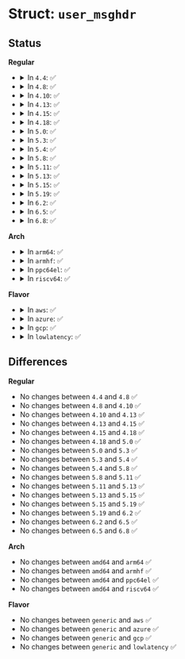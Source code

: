 # Struct: <code>user_msghdr</code>

## Status
<b>Regular</b>
<ul>
<li>
<details>
<summary>In <code>4.4</code>: ✅</summary>

```c
struct user_msghdr {
    void *msg_name;
    int msg_namelen;
    struct iovec *msg_iov;
    __kernel_size_t msg_iovlen;
    void *msg_control;
    __kernel_size_t msg_controllen;
    unsigned int msg_flags;
};
```
</details>
</li>
<li>
<details>
<summary>In <code>4.8</code>: ✅</summary>

```c
struct user_msghdr {
    void *msg_name;
    int msg_namelen;
    struct iovec *msg_iov;
    __kernel_size_t msg_iovlen;
    void *msg_control;
    __kernel_size_t msg_controllen;
    unsigned int msg_flags;
};
```
</details>
</li>
<li>
<details>
<summary>In <code>4.10</code>: ✅</summary>

```c
struct user_msghdr {
    void *msg_name;
    int msg_namelen;
    struct iovec *msg_iov;
    __kernel_size_t msg_iovlen;
    void *msg_control;
    __kernel_size_t msg_controllen;
    unsigned int msg_flags;
};
```
</details>
</li>
<li>
<details>
<summary>In <code>4.13</code>: ✅</summary>

```c
struct user_msghdr {
    void *msg_name;
    int msg_namelen;
    struct iovec *msg_iov;
    __kernel_size_t msg_iovlen;
    void *msg_control;
    __kernel_size_t msg_controllen;
    unsigned int msg_flags;
};
```
</details>
</li>
<li>
<details>
<summary>In <code>4.15</code>: ✅</summary>

```c
struct user_msghdr {
    void *msg_name;
    int msg_namelen;
    struct iovec *msg_iov;
    __kernel_size_t msg_iovlen;
    void *msg_control;
    __kernel_size_t msg_controllen;
    unsigned int msg_flags;
};
```
</details>
</li>
<li>
<details>
<summary>In <code>4.18</code>: ✅</summary>

```c
struct user_msghdr {
    void *msg_name;
    int msg_namelen;
    struct iovec *msg_iov;
    __kernel_size_t msg_iovlen;
    void *msg_control;
    __kernel_size_t msg_controllen;
    unsigned int msg_flags;
};
```
</details>
</li>
<li>
<details>
<summary>In <code>5.0</code>: ✅</summary>

```c
struct user_msghdr {
    void *msg_name;
    int msg_namelen;
    struct iovec *msg_iov;
    __kernel_size_t msg_iovlen;
    void *msg_control;
    __kernel_size_t msg_controllen;
    unsigned int msg_flags;
};
```
</details>
</li>
<li>
<details>
<summary>In <code>5.3</code>: ✅</summary>

```c
struct user_msghdr {
    void *msg_name;
    int msg_namelen;
    struct iovec *msg_iov;
    __kernel_size_t msg_iovlen;
    void *msg_control;
    __kernel_size_t msg_controllen;
    unsigned int msg_flags;
};
```
</details>
</li>
<li>
<details>
<summary>In <code>5.4</code>: ✅</summary>

```c
struct user_msghdr {
    void *msg_name;
    int msg_namelen;
    struct iovec *msg_iov;
    __kernel_size_t msg_iovlen;
    void *msg_control;
    __kernel_size_t msg_controllen;
    unsigned int msg_flags;
};
```
</details>
</li>
<li>
<details>
<summary>In <code>5.8</code>: ✅</summary>

```c
struct user_msghdr {
    void *msg_name;
    int msg_namelen;
    struct iovec *msg_iov;
    __kernel_size_t msg_iovlen;
    void *msg_control;
    __kernel_size_t msg_controllen;
    unsigned int msg_flags;
};
```
</details>
</li>
<li>
<details>
<summary>In <code>5.11</code>: ✅</summary>

```c
struct user_msghdr {
    void *msg_name;
    int msg_namelen;
    struct iovec *msg_iov;
    __kernel_size_t msg_iovlen;
    void *msg_control;
    __kernel_size_t msg_controllen;
    unsigned int msg_flags;
};
```
</details>
</li>
<li>
<details>
<summary>In <code>5.13</code>: ✅</summary>

```c
struct user_msghdr {
    void *msg_name;
    int msg_namelen;
    struct iovec *msg_iov;
    __kernel_size_t msg_iovlen;
    void *msg_control;
    __kernel_size_t msg_controllen;
    unsigned int msg_flags;
};
```
</details>
</li>
<li>
<details>
<summary>In <code>5.15</code>: ✅</summary>

```c
struct user_msghdr {
    void *msg_name;
    int msg_namelen;
    struct iovec *msg_iov;
    __kernel_size_t msg_iovlen;
    void *msg_control;
    __kernel_size_t msg_controllen;
    unsigned int msg_flags;
};
```
</details>
</li>
<li>
<details>
<summary>In <code>5.19</code>: ✅</summary>

```c
struct user_msghdr {
    void *msg_name;
    int msg_namelen;
    struct iovec *msg_iov;
    __kernel_size_t msg_iovlen;
    void *msg_control;
    __kernel_size_t msg_controllen;
    unsigned int msg_flags;
};
```
</details>
</li>
<li>
<details>
<summary>In <code>6.2</code>: ✅</summary>

```c
struct user_msghdr {
    void *msg_name;
    int msg_namelen;
    struct iovec *msg_iov;
    __kernel_size_t msg_iovlen;
    void *msg_control;
    __kernel_size_t msg_controllen;
    unsigned int msg_flags;
};
```
</details>
</li>
<li>
<details>
<summary>In <code>6.5</code>: ✅</summary>

```c
struct user_msghdr {
    void *msg_name;
    int msg_namelen;
    struct iovec *msg_iov;
    __kernel_size_t msg_iovlen;
    void *msg_control;
    __kernel_size_t msg_controllen;
    unsigned int msg_flags;
};
```
</details>
</li>
<li>
<details>
<summary>In <code>6.8</code>: ✅</summary>

```c
struct user_msghdr {
    void *msg_name;
    int msg_namelen;
    struct iovec *msg_iov;
    __kernel_size_t msg_iovlen;
    void *msg_control;
    __kernel_size_t msg_controllen;
    unsigned int msg_flags;
};
```
</details>
</li>
</ul>
<b>Arch</b>
<ul>
<li>
<details>
<summary>In <code>arm64</code>: ✅</summary>

```c
struct user_msghdr {
    void *msg_name;
    int msg_namelen;
    struct iovec *msg_iov;
    __kernel_size_t msg_iovlen;
    void *msg_control;
    __kernel_size_t msg_controllen;
    unsigned int msg_flags;
};
```
</details>
</li>
<li>
<details>
<summary>In <code>armhf</code>: ✅</summary>

```c
struct user_msghdr {
    void *msg_name;
    int msg_namelen;
    struct iovec *msg_iov;
    __kernel_size_t msg_iovlen;
    void *msg_control;
    __kernel_size_t msg_controllen;
    unsigned int msg_flags;
};
```
</details>
</li>
<li>
<details>
<summary>In <code>ppc64el</code>: ✅</summary>

```c
struct user_msghdr {
    void *msg_name;
    int msg_namelen;
    struct iovec *msg_iov;
    __kernel_size_t msg_iovlen;
    void *msg_control;
    __kernel_size_t msg_controllen;
    unsigned int msg_flags;
};
```
</details>
</li>
<li>
<details>
<summary>In <code>riscv64</code>: ✅</summary>

```c
struct user_msghdr {
    void *msg_name;
    int msg_namelen;
    struct iovec *msg_iov;
    __kernel_size_t msg_iovlen;
    void *msg_control;
    __kernel_size_t msg_controllen;
    unsigned int msg_flags;
};
```
</details>
</li>
</ul>
<b>Flavor</b>
<ul>
<li>
<details>
<summary>In <code>aws</code>: ✅</summary>

```c
struct user_msghdr {
    void *msg_name;
    int msg_namelen;
    struct iovec *msg_iov;
    __kernel_size_t msg_iovlen;
    void *msg_control;
    __kernel_size_t msg_controllen;
    unsigned int msg_flags;
};
```
</details>
</li>
<li>
<details>
<summary>In <code>azure</code>: ✅</summary>

```c
struct user_msghdr {
    void *msg_name;
    int msg_namelen;
    struct iovec *msg_iov;
    __kernel_size_t msg_iovlen;
    void *msg_control;
    __kernel_size_t msg_controllen;
    unsigned int msg_flags;
};
```
</details>
</li>
<li>
<details>
<summary>In <code>gcp</code>: ✅</summary>

```c
struct user_msghdr {
    void *msg_name;
    int msg_namelen;
    struct iovec *msg_iov;
    __kernel_size_t msg_iovlen;
    void *msg_control;
    __kernel_size_t msg_controllen;
    unsigned int msg_flags;
};
```
</details>
</li>
<li>
<details>
<summary>In <code>lowlatency</code>: ✅</summary>

```c
struct user_msghdr {
    void *msg_name;
    int msg_namelen;
    struct iovec *msg_iov;
    __kernel_size_t msg_iovlen;
    void *msg_control;
    __kernel_size_t msg_controllen;
    unsigned int msg_flags;
};
```
</details>
</li>
</ul>

## Differences
<b>Regular</b>
<ul>
<li>
No changes between <code>4.4</code> and <code>4.8</code> ✅
</li>
<li>
No changes between <code>4.8</code> and <code>4.10</code> ✅
</li>
<li>
No changes between <code>4.10</code> and <code>4.13</code> ✅
</li>
<li>
No changes between <code>4.13</code> and <code>4.15</code> ✅
</li>
<li>
No changes between <code>4.15</code> and <code>4.18</code> ✅
</li>
<li>
No changes between <code>4.18</code> and <code>5.0</code> ✅
</li>
<li>
No changes between <code>5.0</code> and <code>5.3</code> ✅
</li>
<li>
No changes between <code>5.3</code> and <code>5.4</code> ✅
</li>
<li>
No changes between <code>5.4</code> and <code>5.8</code> ✅
</li>
<li>
No changes between <code>5.8</code> and <code>5.11</code> ✅
</li>
<li>
No changes between <code>5.11</code> and <code>5.13</code> ✅
</li>
<li>
No changes between <code>5.13</code> and <code>5.15</code> ✅
</li>
<li>
No changes between <code>5.15</code> and <code>5.19</code> ✅
</li>
<li>
No changes between <code>5.19</code> and <code>6.2</code> ✅
</li>
<li>
No changes between <code>6.2</code> and <code>6.5</code> ✅
</li>
<li>
No changes between <code>6.5</code> and <code>6.8</code> ✅
</li>
</ul>
<b>Arch</b>
<ul>
<li>
No changes between <code>amd64</code> and <code>arm64</code> ✅
</li>
<li>
No changes between <code>amd64</code> and <code>armhf</code> ✅
</li>
<li>
No changes between <code>amd64</code> and <code>ppc64el</code> ✅
</li>
<li>
No changes between <code>amd64</code> and <code>riscv64</code> ✅
</li>
</ul>
<b>Flavor</b>
<ul>
<li>
No changes between <code>generic</code> and <code>aws</code> ✅
</li>
<li>
No changes between <code>generic</code> and <code>azure</code> ✅
</li>
<li>
No changes between <code>generic</code> and <code>gcp</code> ✅
</li>
<li>
No changes between <code>generic</code> and <code>lowlatency</code> ✅
</li>
</ul>

